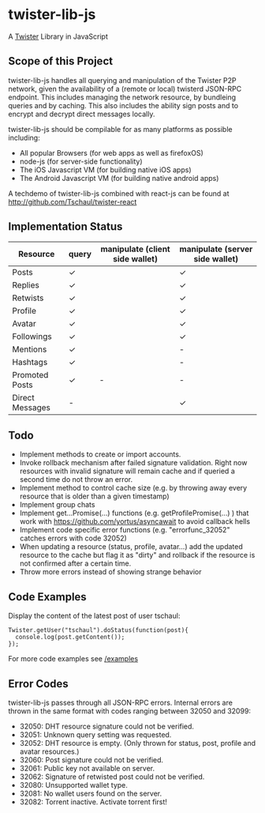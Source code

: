 # twister-lib-js
A [Twister](http://twister.net.co) Library in JavaScript

## Scope of this Project

twister-lib-js handles all querying and manipulation of the Twister P2P network, given the availability of a (remote or local) twisterd JSON-RPC endpoint. This includes managing the network resource, by bundleing queries and by caching. This also includes the ability sign posts and to encrypt and decrypt direct messages locally.

twister-lib-js should be compilable for as many platforms as possible including:
- All popular Browsers (for web apps as well as firefoxOS)
- node-js (for server-side functionality)
- The iOS Javascript VM (for building native iOS apps)
- The Android Javascript VM (for building native android apps)

A techdemo of twister-lib-js combined with react-js can be found at http://github.com/Tschaul/twister-react

## Implementation Status

 Resource | query | manipulate (client side wallet) | manipulate (server side wallet) 
------|-----|-----|------|
 Posts     	| ✓     |                            |	✓						
 Replies     	| ✓     |                            |	✓						
 Retwists     	| ✓     |                            |	✓						
 Profile     	| ✓     |                            |	✓						
 Avatar     	| ✓     |                            |	✓						
 Followings   	| ✓     |                            |	✓						
 Mentions     	| ✓     |                            |	-						
 Hashtags     	| ✓     |                            |	-						
 Promoted Posts|  ✓    |  -                         |	-						
 Direct Messages| -    |                            |	✓						

## Todo

* Implement methods to create or import accounts.
* Invoke rollback mechanism after failed signature validation. Right now resources with invalid signature will remain cache and if queried a second time do not throw an error.
* Implement method to control cache size (e.g. by throwing away every resource that is older than a given timestamp)
* Implement group chats
* Implement get...Promise(...) functions (e.g. getProfilePromise(...) ) that work with https://github.com/yortus/asyncawait to avoid callback hells
* Implement code specific error functions (e.g. "errorfunc_32052" catches errors with code 32052)
* When updating a resource (status, profile, avatar...) add the updated resource to the cache but flag it as "dirty" and rollback if the resource is not confirmed after a certain time.
* Throw more errors instead of showing strange behavior

## Code Examples

Display the content of the latest post of user tschaul:

```
Twister.getUser("tschaul").doStatus(function(post){
  console.log(post.getContent());  
});
```

For more code examples see [/examples](https://github.com/Tschaul/twister-lib-js/tree/master/examples)

## Error Codes

twister-lib-js passes through all JSON-RPC errors. Internal errors are thrown in the same format with codes ranging between 32050 and 32099:

* 32050: DHT resource signature could not be verified.
* 32051: Unknown query setting was requested.
* 32052: DHT resource is empty. (Only thrown for status, post, profile and avatar resources.)
* 32060: Post signature could not be verified.
* 32061: Public key not available on server.
* 32062: Signature of retwisted post could not be verified.
* 32080: Unsupported wallet type.
* 32081: No wallet users found on the server.
* 32082: Torrent inactive. Activate torrent first!
